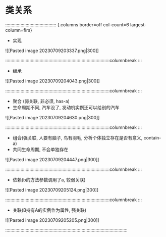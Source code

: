 # 类关系
:::::::::::::::::::::::::::::::::::::::: {.columns border=off col-count=6 largest-column=firs}

- 实现

![[Pasted image 20230709203337.png|300]]

::::::::::::::::::::::::::::::::::::::::::::::::::::::::::::::::::::::::::::::::::columnbreak
:::

- 继承

![[Pasted image 20230709204043.png|300]]

::::::::::::::::::::::::::::::::::::::::::::::::::::::::::::::::::::::::::::::::::columnbreak
:::

- 聚合 (弱关联, 非必须, has-a)
- 生命周期不同, 汽车没了, 发动机实例还可以给别的汽车

![[Pasted image 20230709204630.png|300]]

::::::::::::::::::::::::::::::::::::::::::::::::::::::::::::::::::::::::::::::::::columnbreak
:::

- 组合(强关联, 人要有脑子, 鸟有羽毛, 分析个体独立存在是否有意义, contain-a)
- 共同生命周期, 不会单独存在

![[Pasted image 20230709204447.png|300]]

::::::::::::::::::::::::::::::::::::::::::::::::::::::::::::::::::::::::::::::::::columnbreak
:::


- 依赖(b的方法参数调用了a, 较弱关联)

![[Pasted image 20230709205124.png|300]]

::::::::::::::::::::::::::::::::::::::::::::::::::::::::::::::::::::::::::::::::::columnbreak
:::

- 关联(B持有A的实例作为属性, 强关联)

![[Pasted image 20230709205205.png|300]]

::::::::::::::::::::::::::::::::::::::::::::::::::::::::::::::::::::::::::::::::::::::::::::::::




